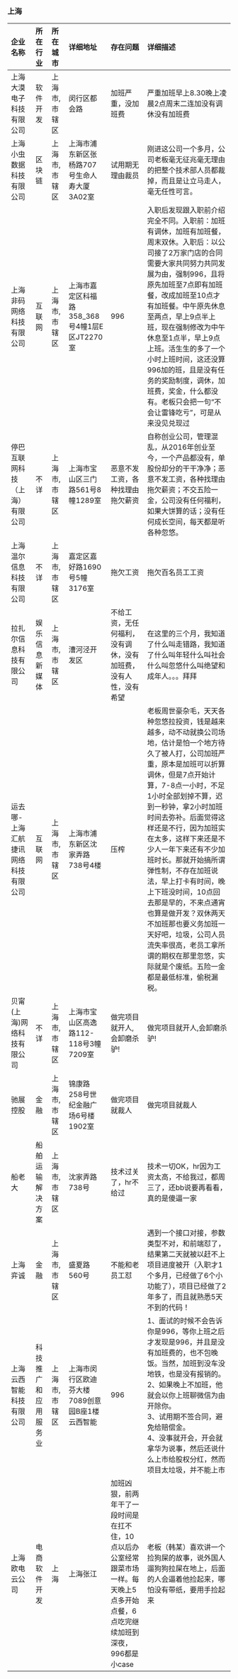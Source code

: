 ### 上海
| 企业名称 | 所在行业 | 所在城市 | 详细地址 | 存在问题 | 详细描述 |
| :----- | :------ | :------ | :------ | :----- | :------ |
上海大漠电子科技有限公司|软件开发|上海市,市辖区|闵行区都会路|加班严重，没加班费|严重加班早上8.30晚上凌晨2点周末二连加没有调休没有加班费
上海小虫数据科技有限公司|区块链|上海市,市辖区|上海市浦东新区张杨路707号生命人寿大厦3A02室|试用期无理由裁员|刚进这公司一个多月，公司老板毫无征兆毫无理由的把整个技术部人员都裁掉，而且是让立马走人，毫无任性可言。
上海非码网络科技有限公司|互联网|上海市,市辖区|上海市嘉定区科福路358_368号4幢1层E区JT2270室|996|入职后发现跟入职前介绍完全不同。入职前：加班有调休，加班有加班餐，周末双休。入职后：以公司接了2万家门店的合同需要大家共同努力共同发展为由，强制996，且将原先加班至7点即有加班餐，改成加班至10点才有加班餐。中午原先休息至两点，早上9点半上班，现在强制修改为中午休息至1点半，早上9点上班。活生生的多了一个小时上班时间，这还没算996加的班，且是没有任务的奖励制度，调休，加班费，奖金，什么都没有。老板只会把一句“不会让雷锋吃亏”，可是从来没见兑现过
停巴互联网科技（上海）有限公司|不详|上海市,市辖区|上海市宝山区三门路561号8幢1289室|恶意不发工资，各种找理由拖欠薪资|自称创业公司，管理混乱，从2016年创业至今，一个产品都没有，单股份却分的干干净净；恶意不发工资，各种找理由拖欠薪资；不交五险一金，公司没有任何福利，如果大饼算的话；没有任何成长空间，每天都是听各种忽悠。
上海温尔信息科技有限公司|不详|上海市,市辖区|嘉定区嘉好路1690号5幢3176室|拖欠工资|拖欠百名员工工资
拉扎尔信息科技有限公司|娱乐信息新媒体|上海市,市辖区|漕河泾开发区|不给工资，无任何福利，没有调休，没有加班费，没有人性，没有希望|在这里的三个月，我知道了什么叫走错路，我知道了什么叫年轻什么叫社会什么叫忽悠什么叫绝望和成年人。。。拜拜
运去哪-上海汇航捷讯网络科技有限公司 |互联网|上海市,市辖区|上海市浦东新区沈家弄路738号4楼|压榨|老板周世豪杂毛，天天各种忽悠拉投资，钱是越来越多，动不动就换公司场地，估计是怕一个地方待久了被人打，公司加班严重，原本是加班可以折算调休，但是7点开始计算，7-8点一小时，不足1小时全部划掉不算，迟到一秒钟，拿2小时加班时间去弥补。后面觉得这样还是不行，因为加班实在太多，这样下来还是不少人一年下来还有不少加班时长。那就开始搞所谓弹性制，不存在加班说法，早上打卡有时间，晚上下班没时间，10点回去那是早的，不来点通宵也算是做开发？双休两天不加班那也要义务加班一天好吧，垃圾，公司人员流失率很高，老员工拿所谓的期权在那里忽悠，实际就是个废纸。五险一金都是最低标准，偷税漏税。
贝甯(上海)网络科技有限公司|不详|上海市,市辖区|上海市宝山区高逸路112-118号3幢7209室|做完项目就开人,会卸磨杀驴!|做完项目就开人,会卸磨杀驴!
驰展控股|金融|上海市,市辖区|锦康路258号世纪金融广场6号楼1902室|做完项目就裁人|做完项目就裁人
船老大|船舶运输解决方案|上海市,市辖区|沈家弄路738号|技术过关了，hr不给过|技术一切OK，hr因为工资太高，不给我过，都周三了，还bb说要再看看，真的是傻逼一家
上海弈诚|金融|上海市,市辖区|盛夏路560号|不能和老员工怼|遇到一个接口对接，参数类型不对，和前端怼了，结果第二天就被以赶不上项目进度被开（入职才1个多月，已经做了6个小功能了），项目已经做了2年多了，而且就熟悉5天不到的代码！
上海云西智能科技有限公司|科技推广和应用服务业|上海市,市辖区|上海市闵行区欧迪芬大楼7089创意园B座1楼云西智能|996|1、面试的时候不会告诉你是996，等你上班之后才发现是996，并且是没有加班费的，也不包晚饭。当然，加班到没车没地铁，也是没有报销的。<br />2、如果晚上不加班，他就会以你上班聊微信为由开除你。<br />3、试用期不签合同，避免给赔偿金。<br />4、没事就开会，开会就拿华为说事，然后还说什么上市给股权分红，然而项目太垃圾，并不能上市
上海欧电云公司|电商软件开发|上海|上海张江|加班凶狠，前两年干了一段时间是在扛不住，10点以后办公室经常跟菜市场一样。每天晚上5点多开始点餐，6点吃完继续加班到深夜，996都是小case|老板（韩某）喜欢讲一个捡狗屎的故事，说外国人遛狗狗拉屎在地上，后面的人会逼着他捡起来，哪怕没有带纸，要用手捡起来
